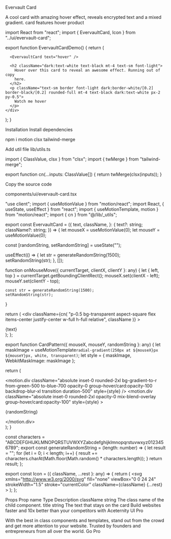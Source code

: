 Evervault Card

A cool card with amazing hover effect, reveals encrypted text and a mixed gradient.
card
features
hover
product

import React from "react";
import { EvervaultCard, Icon } from "../ui/evervault-card";
 
export function EvervaultCardDemo() {
  return (
    <div className="border border-black/[0.2] dark:border-white/[0.2] flex flex-col items-start max-w-sm mx-auto p-4 relative h-[30rem]">
      <Icon className="absolute h-6 w-6 -top-3 -left-3 dark:text-white text-black" />
      <Icon className="absolute h-6 w-6 -bottom-3 -left-3 dark:text-white text-black" />
      <Icon className="absolute h-6 w-6 -top-3 -right-3 dark:text-white text-black" />
      <Icon className="absolute h-6 w-6 -bottom-3 -right-3 dark:text-white text-black" />
 
      <EvervaultCard text="hover" />
 
      <h2 className="dark:text-white text-black mt-4 text-sm font-light">
        Hover over this card to reveal an awesome effect. Running out of copy
        here.
      </h2>
      <p className="text-sm border font-light dark:border-white/[0.2] border-black/[0.2] rounded-full mt-4 text-black dark:text-white px-2 py-0.5">
        Watch me hover
      </p>
    </div>
  );
}

Installation
Install dependencies

npm i motion clsx tailwind-merge

Add util file
lib/utils.ts

import { ClassValue, clsx } from "clsx";
import { twMerge } from "tailwind-merge";
 
export function cn(...inputs: ClassValue[]) {
  return twMerge(clsx(inputs));
}

Copy the source code

components/ui/evervault-card.tsx

"use client";
import { useMotionValue } from "motion/react";
import React, { useState, useEffect } from "react";
import { useMotionTemplate, motion } from "motion/react";
import { cn } from "@/lib/_utils";

 
export const EvervaultCard = ({
  text,
  className,
}: {
  text?: string;
  className?: string;
}) => {
  let mouseX = useMotionValue(0);
  let mouseY = useMotionValue(0);
 
  const [randomString, setRandomString] = useState("");
 
  useEffect(() => {
    let str = generateRandomString(1500);
    setRandomString(str);
  }, []);
 
  function onMouseMove({ currentTarget, clientX, clientY }: any) {
    let { left, top } = currentTarget.getBoundingClientRect();
    mouseX.set(clientX - left);
    mouseY.set(clientY - top);
 
    const str = generateRandomString(1500);
    setRandomString(str);
  }
 
  return (
    <div
      className={cn(
        "p-0.5  bg-transparent aspect-square  flex items-center justify-center w-full h-full relative",
        className
      )}
    >
      <div
        onMouseMove={onMouseMove}
        className="group/card rounded-3xl w-full relative overflow-hidden bg-transparent flex items-center justify-center h-full"
      >
        <CardPattern
          mouseX={mouseX}
          mouseY={mouseY}
          randomString={randomString}
        />
        <div className="relative z-10 flex items-center justify-center">
          <div className="relative h-44 w-44  rounded-full flex items-center justify-center text-white font-bold text-4xl">
            <div className="absolute w-full h-full bg-white/[0.8] dark:bg-black/[0.8] blur-sm rounded-full" />
            <span className="dark:text-white text-black z-20">{text}</span>
          </div>
        </div>
      </div>
    </div>
  );
};
 
export function CardPattern({ mouseX, mouseY, randomString }: any) {
  let maskImage = useMotionTemplate`radial-gradient(250px at ${mouseX}px ${mouseY}px, white, transparent)`;
  let style = { maskImage, WebkitMaskImage: maskImage };
 
  return (
    <div className="pointer-events-none">
      <div className="absolute inset-0 rounded-2xl  [mask-image:linear-gradient(white,transparent)] group-hover/card:opacity-50"></div>
      <motion.div
        className="absolute inset-0 rounded-2xl bg-gradient-to-r from-green-500 to-blue-700 opacity-0  group-hover/card:opacity-100 backdrop-blur-xl transition duration-500"
        style={style}
      />
      <motion.div
        className="absolute inset-0 rounded-2xl opacity-0 mix-blend-overlay  group-hover/card:opacity-100"
        style={style}
      >
        <p className="absolute inset-x-0 text-xs h-full break-words whitespace-pre-wrap text-white font-mono font-bold transition duration-500">
          {randomString}
        </p>
      </motion.div>
    </div>
  );
}
 
const characters =
  "ABCDEFGHIJKLMNOPQRSTUVWXYZabcdefghijklmnopqrstuvwxyz0123456789";
export const generateRandomString = (length: number) => {
  let result = "";
  for (let i = 0; i < length; i++) {
    result += characters.charAt(Math.floor(Math.random() * characters.length));
  }
  return result;
};
 
export const Icon = ({ className, ...rest }: any) => {
  return (
    <svg
      xmlns="http://www.w3.org/2000/svg"
      fill="none"
      viewBox="0 0 24 24"
      strokeWidth="1.5"
      stroke="currentColor"
      className={className}
      {...rest}
    >
      <path strokeLinecap="round" strokeLinejoin="round" d="M12 6v12m6-6H6" />
    </svg>
  );
};

Props
Prop name	Type	Description
className	string	The class name of the child component.
title	string	The text that stays on the card
Build websites faster and 10x better than your competitors with Aceternity UI Pro

With the best in class components and templates, stand out from the crowd and get more attention to your website. Trusted by founders and entrepreneurs from all over the world.
Go Pro
